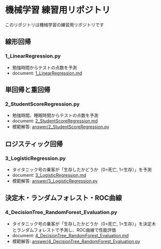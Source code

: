# 機械学習 練習用リポジトリ
このリポジトリは機械学習の練習用リポジトリです

## 線形回帰
### 1_LinearRegression.py
-  勉強時間からテストの点数を予測
-  document: [1_LinearRegression.md](https://github.com/village-of-joy/ml-practice-regression-classification/blob/main/document/1_LinearRegression.md)

## 単回帰と重回帰
### 2_StudentScoreRegression.py
- 勉強時間、睡眠時間からテストの点数を予測
- document: [2_StudentScoreRegression.md](https://github.com/village-of-joy/ml-practice-regression-classification/blob/main/document/2_StudentScoreRegression.md)
- 模範解答: [answer/2_StudentScoreRegression.py](https://github.com/village-of-joy/ml-practice-regression-classification/blob/main/answer/2_StudentScoreRegression.py)

## ロジスティック回帰
### 3_LogisticRegression.py
- タイタニック号の乗客が「生存したかどうか（0=死亡, 1=生存）」を予測
- document: [3_LogisticRegression.md](https://github.com/village-of-joy/ml-practice-regression-classification/blob/main/document/3_LogisticRegression.md)
- 模範解答: [answer/3_LogisticRegression.py](https://github.com/village-of-joy/ml-practice-regression-classification/blob/main/answer/3_LogisticRegression.py)

## 決定木・ランダムフォレスト・ROC曲線
### 4_DecisionTree_RandomForest_Evaluation.py
- タイタニック号の乗客が「生存したかどうか（0=死亡, 1=生存）」を決定木とランダムフォレストで予測し、ROC曲線で性能評価
- document: [4_DecisionTree_RandomForest_Evaluation.md](https://github.com/village-of-joy/ml-practice-regression-classification/blob/main/document/4_DecisionTree_RandomForest_Evaluation.md)
- 模範解答: [answer/4_DecisionTree_RandomForest_Evaluation.py](https://github.com/village-of-joy/ml-practice-regression-classification/blob/main/answer/4_DecisionTree_RandomForest_Evaluation.md)
